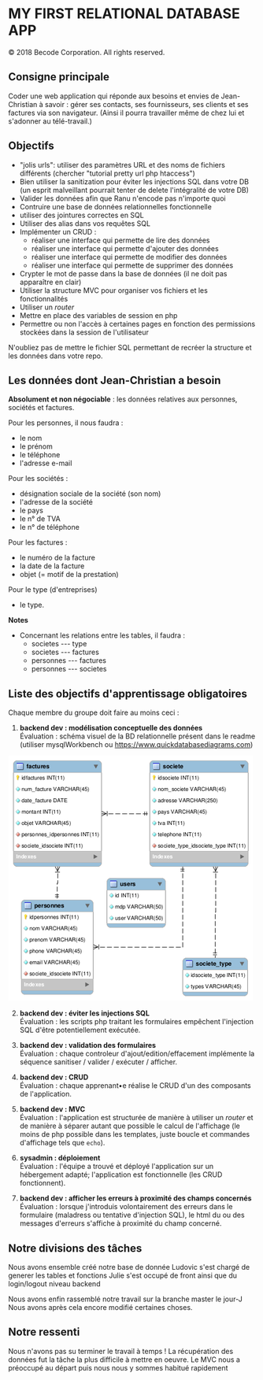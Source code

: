 # MY FIRST RELATIONAL DATABASE APP
 © 2018 Becode Corporation.  All rights reserved.

## Consigne principale

Coder une web application qui réponde aux besoins et envies de Jean-Christian à savoir : gérer ses contacts, ses fournisseurs, ses clients et ses factures via son navigateur. (Ainsi il pourra travailler même de chez lui et s'adonner au télé-travail.)

## Objectifs 


- "jolis urls": utiliser des paramètres URL et des noms de fichiers différents (chercher "tutorial pretty url php htaccess")
- Bien utiliser la sanitization pour éviter les injections SQL dans votre DB (un esprit malveillant pourrait tenter de delete l'intégralité de votre DB)
- Valider les données afin que Ranu n'encode pas n'importe quoi
- Contruire une base de données relationnelles fonctionnelle
- utiliser des jointures correctes en SQL
- Utiliser des alias dans vos requêtes SQL
- Implémenter un CRUD :
   - réaliser une interface qui permette de lire des données
   - réaliser une interface qui permette d'ajouter des données
   - réaliser une interface qui permette de modifier des données
   - réaliser une interface qui permette de supprimer des données
- Crypter le mot de passe dans la base de données (il ne doit pas apparaître en clair)
- Utiliser la structure MVC pour organiser vos fichiers et les fonctionnalités
- Utiliser un *router*
- Mettre en place des variables de session en php
- Permettre ou non l'accès à certaines pages en fonction des permissions stockées dans la session de l'utilisateur

N'oubliez pas de mettre le fichier SQL permettant de recréer la structure et les données dans votre repo.

## Les données dont Jean-Christian a besoin

**Absolument et non négociable** : les données relatives aux personnes, sociétés et factures.

Pour les personnes, il nous faudra :  

- le nom
- le prénom
- le téléphone
- l'adresse e-mail

Pour les sociétés :  

- désignation sociale de la société (son nom)
- l'adresse de la société
- le pays
- le n° de TVA
- le n° de téléphone

Pour les factures  :  

- le numéro de la facture
- la date de la facture
- objet (= motif de la prestation)

Pour le type (d'entreprises)
- le type.

**Notes**

- Concernant les relations entre les tables, il faudra :
  - societes --- type
  - societes --- factures
  - personnes --- factures
  - personnes --- societes



## Liste des objectifs d'apprentissage obligatoires

Chaque membre du groupe doit faire au moins ceci :  

1. **backend dev : modélisation conceptuelle des données**  
Évaluation : schéma visuel de la BD relationnelle présent dans le readme (utiliser mysqlWorkbench ou https://www.quickdatabasediagrams.com)

![DB](./views/dbchrichri.png)

2. **backend dev : éviter les injections SQL**  
Évaluation : les scripts php traitant les formulaires empêchent l'injection SQL d'être potentiellement exécutée.

3. **backend dev : validation des formulaires**  
Évaluation : chaque controleur d'ajout/edition/effacement implémente la séquence sanitiser / valider / exécuter / afficher.

4. **backend dev : CRUD**  
Évaluation : chaque apprenant•e réalise le CRUD d'un des composants de l'application.

5. **backend dev : MVC**  
Évaluation : l'application est structurée de manière à utiliser un *router* et de manière à séparer autant que possible le calcul de l'affichage (le moins de php possible dans les templates, juste boucle et commandes d'affichage tels que `echo`).

6. **sysadmin : déploiement**  
Évaluation : l'équipe a trouvé et déployé l'application sur un hébergement adapté; l'application est fonctionnelle (les CRUD fonctionnent).

7. **backend dev : afficher les erreurs à proximité des champs concernés**  
Évaluation : lorsque j'introduis volontairement des erreurs dans le formulaire (maladress ou tentative d'injection SQL), le html du ou des messages d'erreurs s'affiche à proximité du champ concerné.


## Notre divisions des tâches 

Nous avons ensemble créé notre base de donnée 
Ludovic s'est chargé de generer les tables et fonctions
Julie s'est occupé de front ainsi que du login/logout niveau backend

Nous avons enfin rassemblé notre travail sur la branche master le jour-J
Nous avons après cela encore modifié certaines choses.

## Notre ressenti

Nous n'avons pas su terminer le travail à temps ! 
La récupération des données fut la tâche la plus difficile à mettre en oeuvre. 
Le MVC nous a préoccupé au départ puis nous nous y sommes habitué rapidement

